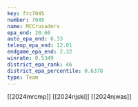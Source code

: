 ```yaml
---
key: frc7045
number: 7045
name: MCCrusaders
epa_end: 20.66
auto_epa_end: 6.33
teleop_epa_end: 12.01
endgame_epa_end: 2.32
winrate: 0.5349
district_epa_rank: 46
district_epa_percentile: 0.6378
type: Team
---
```

[[2024mrcmp]]
[[2024njski]]
[[2024njwas]]
